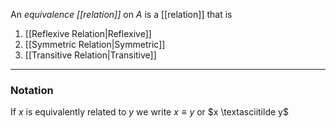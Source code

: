 An _equivalence [[relation]]_ on $A$ is a [[relation]] that is 
1. [[Reflexive Relation|Reflexive]]
2. [[Symmetric Relation|Symmetric]]
3. [[Transitive Relation|Transitive]]

---
### Notation
If $x$ is equivalently related to $y$ we write $x \equiv y$ or $x \textasciitilde y$
